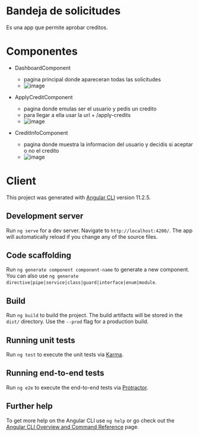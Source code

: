 # Bandeja de solicitudes
Es una app que permite aprobar creditos.

# Componentes
  -  DashboardComponent
     - pagina principal donde apareceran todas las solicitudes
     - ![image](https://user-images.githubusercontent.com/40763553/118379895-7c5ad380-b5b4-11eb-9354-e0e308d1dbdb.png)

  -  ApplyCreditComponent
     - pagina donde emulas ser el usuario y pedis un credito
     - para llegar a ella usar la url + /apply-credits
     - ![image](https://user-images.githubusercontent.com/40763553/118379904-a14f4680-b5b4-11eb-82f3-f92d83782b90.png)

  -  CreditInfoComponent
      - pagina donde muestra la informacion del usuario y decidis si aceptar o no el credito
      - ![image](https://user-images.githubusercontent.com/40763553/118379901-8f6da380-b5b4-11eb-8ed8-e689bc5ff917.png)



# Client

This project was generated with [Angular CLI](https://github.com/angular/angular-cli) version 11.2.5.

## Development server

Run `ng serve` for a dev server. Navigate to `http://localhost:4200/`. The app will automatically reload if you change any of the source files.

## Code scaffolding

Run `ng generate component component-name` to generate a new component. You can also use `ng generate directive|pipe|service|class|guard|interface|enum|module`.

## Build

Run `ng build` to build the project. The build artifacts will be stored in the `dist/` directory. Use the `--prod` flag for a production build.

## Running unit tests

Run `ng test` to execute the unit tests via [Karma](https://karma-runner.github.io).

## Running end-to-end tests

Run `ng e2e` to execute the end-to-end tests via [Protractor](http://www.protractortest.org/).

## Further help

To get more help on the Angular CLI use `ng help` or go check out the [Angular CLI Overview and Command Reference](https://angular.io/cli) page.
